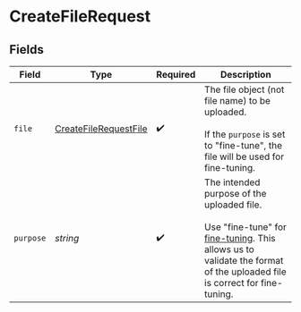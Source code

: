 # CreateFileRequest


## Fields

| Field                                                                                                                                                                                                   | Type                                                                                                                                                                                                    | Required                                                                                                                                                                                                | Description                                                                                                                                                                                             |
| ------------------------------------------------------------------------------------------------------------------------------------------------------------------------------------------------------- | ------------------------------------------------------------------------------------------------------------------------------------------------------------------------------------------------------- | ------------------------------------------------------------------------------------------------------------------------------------------------------------------------------------------------------- | ------------------------------------------------------------------------------------------------------------------------------------------------------------------------------------------------------- |
| `file`                                                                                                                                                                                                  | [CreateFileRequestFile](../../models/shared/CreateFileRequestFile.md)                                                                                                                                   | :heavy_check_mark:                                                                                                                                                                                      | The file object (not file name) to be uploaded.<br/><br/>If the `purpose` is set to "fine-tune", the file will be used for fine-tuning.<br/>                                                            |
| `purpose`                                                                                                                                                                                               | *string*                                                                                                                                                                                                | :heavy_check_mark:                                                                                                                                                                                      | The intended purpose of the uploaded file.<br/><br/>Use "fine-tune" for [fine-tuning](/docs/api-reference/fine-tuning). This allows us to validate the format of the uploaded file is correct for fine-tuning.<br/> |